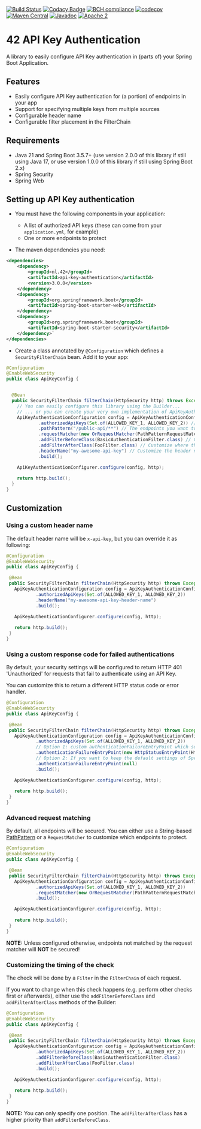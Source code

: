 [![Build Status](https://github.com/42BV/api-key-authentication/workflows/Java%20CI%20with%20Maven/badge.svg)](https://github.com/42BV/api-key-authentication/actions?query=workflow%3A%22Java+CI+with+Maven%22)
[![Codacy Badge](https://app.codacy.com/project/badge/Grade/adb672105a62466085415f7ff0866357)](https://www.codacy.com/gh/42BV/api-key-authentication/dashboard?utm_source=github.com&amp;utm_medium=referral&amp;utm_content=42BV/api-key-authentication&amp;utm_campaign=Badge_Grade)
[![BCH compliance](https://bettercodehub.com/edge/badge/42BV/api-key-authentication?branch=main)](https://bettercodehub.com/)
[![codecov](https://codecov.io/gh/42BV/api-key-authentication/branch/main/graph/badge.svg)](https://codecov.io/gh/42BV/api-key-authentication)
[![Maven Central](https://maven-badges.herokuapp.com/maven-central/nl.42/api-key-authentication/badge.svg)](https://maven-badges.herokuapp.com/maven-central/nl.42/api-key-authentication)
[![Javadoc](https://www.javadoc.io/badge/nl.42/api-key-authentication.svg)](https://www.javadoc.io/doc/nl.42/api-key-authentication)
[![Apache 2](http://img.shields.io/badge/license-Apache%202-blue.svg)](http://www.apache.org/licenses/LICENSE-2.0)

# 42 API Key Authentication

A library to easily configure API Key authentication in (parts of) your Spring Boot Application.

## Features

- Easily configure API Key authentication for (a portion) of endpoints in your app
- Support for specifying multiple keys from multiple sources
- Configurable header name
- Configurable filter placement in the FilterChain

## Requirements
- Java 21 and Spring Boot 3.5.7+ (use version 2.0.0 of this library if still using Java 17, or use version 1.0.0 of this library if still using Spring Boot 2.x)
- Spring Security
- Spring Web

## Setting up API Key authentication

- You must have the following components in your application:
   * A list of authorized API keys (these can come from your `application.yml`, for example)
   * One or more endpoints to protect
   
- The maven dependencies you need:

```xml
<dependencies>
    <dependency>
        <groupId>nl.42</groupId>
        <artifactId>api-key-authentication</artifactId>
        <version>3.0.0</version>
    </dependency>
    <dependency>
        <groupId>org.springframework.boot</groupId>
        <artifactId>spring-boot-starter-web</artifactId>
    </dependency>
    <dependency>
        <groupId>org.springframework.boot</groupId>
        <artifactId>spring-boot-starter-security</artifactId>
    </dependency>`
</dependencies>
```

- Create a class annotated by `@Configuration` which defines a `SecurityFilterChain` bean. Add it to your app:
 
```java
@Configuration
@EnableWebSecurity
public class ApiKeyConfig {


  @Bean
  public SecurityFilterChain filterChain(HttpSecurity http) throws Exception {
    // You can easily configure this library using the Builder...
    // ... or you can create your very own implementation of ApiKeyAuthenticationConfiguration
    ApiKeyAuthenticationConfiguration config = ApiKeyAuthenticationConfigurationBuilder.builder() 
            .authorizedApiKeys(Set.of(ALLOWED_KEY_1, ALLOWED_KEY_2)) // The API Keys that will be granted access to the endpoints
            .pathPattern("/public-api/**") // The endpoints you want to protect by API Key (basic pattern). Defaults to 'all endpoints'.
            .requestMatcher(new OrRequestMatcher(PathPatternRequestMatcher.withDefaults().matcher("/public-api/v1/hello"), PathPatternRequestMatcher.withDefaults().matcher("/public-api/v1/goodbye"))) // The endpoints you want to protect by API Key (advanced matching)
            .addFilterBeforeClass(BasicAuthenticationFilter.class) // Customize where the API Key check will be inserted (defaults to before BasicAuthenticationFilter)
            .addFilterAfterClass(FooFilter.class) // Customize where the API Key check will be inserted  (defaults to null)
            .headerName("my-awesome-api-key") // Customize the header name (defaults to x-api-key)
            .build();

    ApiKeyAuthenticationConfigurer.configure(config, http);
    
    return http.build();
  }
}
```

## Customization

### Using a custom header name
The default header name will be `x-api-key`, but you can override it as following:
 
 ```java
@Configuration
@EnableWebSecurity
public class ApiKeyConfig {

  @Bean
  public SecurityFilterChain filterChain(HttpSecurity http) throws Exception {
    ApiKeyAuthenticationConfiguration config = ApiKeyAuthenticationConfigurationBuilder.builder()
            .authorizedApiKeys(Set.of(ALLOWED_KEY_1, ALLOWED_KEY_2))
            .headerName("my-awesome-api-key-header-name")
            .build();

    ApiKeyAuthenticationConfigurer.configure(config, http);
    
    return http.build();
  }
}
 ```

### Using a custom response code for failed authentications
By default, your security settings will be configured to return HTTP 401 'Unauthorized' for requests that fail
to authenticate using an API Key.

You can customize this to return a different HTTP status code or error handler.
 
 ```java
@Configuration
@EnableWebSecurity
public class ApiKeyConfig {

  @Bean
  public SecurityFilterChain filterChain(HttpSecurity http) throws Exception {
    ApiKeyAuthenticationConfiguration config = ApiKeyAuthenticationConfigurationBuilder.builder()
            .authorizedApiKeys(Set.of(ALLOWED_KEY_1, ALLOWED_KEY_2))
            // Option 1: custom authenticationFailureEntryPoint which sets Http 402 'Payment Required' as status.
            .authenticationFailureEntryPoint(new HttpStatusEntryPoint(HttpStatus.PAYMENT_REQUIRED))
            // Option 2: If you want to keep the default settings of Spring (HTTP 403 'Forbidden'), explicitly set this to null:
            .authenticationFailureEntryPoint(null)
            .build();

    ApiKeyAuthenticationConfigurer.configure(config, http);
    
    return http.build();
  }
}
 ```

### Advanced request matching
By default, all endpoints will be secured. You can either use a String-based [PathPattern](https://docs.spring.io/spring-framework/docs/current/javadoc-api/org/springframework/web/util/pattern/PathPattern.html) or a `RequestMatcher` to customize which endpoints to protect.
 
 ```java
@Configuration
@EnableWebSecurity
public class ApiKeyConfig {

  @Bean
  public SecurityFilterChain filterChain(HttpSecurity http) throws Exception {
    ApiKeyAuthenticationConfiguration config = ApiKeyAuthenticationConfigurationBuilder.builder()
            .authorizedApiKeys(Set.of(ALLOWED_KEY_1, ALLOWED_KEY_2))
            .requestMatcher(new OrRequestMatcher(PathPatternRequestMatcher.withDefaults().matcher("/public-api/v1/**"), PathPatternRequestMatcher.withDefaults().matcher("/public-api/v2/**")))
            .build();

    ApiKeyAuthenticationConfigurer.configure(config, http);
    
    return http.build();
  }
}
 ```
**NOTE:** Unless configured otherwise, endpoints not matched by the request matcher will **NOT** be secured!

### Customizing the timing of the check
The check will be done by a `Filter` in the `FilterChain` of each request.

If you want to change when this check happens (e.g. perform other checks first or afterwards), 
either use the `addFilterBeforeClass` and `addFilterAfterClass` methods of the Builder:
 
 ```java
@Configuration
@EnableWebSecurity
public class ApiKeyConfig {

  @Bean
  public SecurityFilterChain filterChain(HttpSecurity http) throws Exception {
    ApiKeyAuthenticationConfiguration config = ApiKeyAuthenticationConfigurationBuilder.builder()
            .authorizedApiKeys(Set.of(ALLOWED_KEY_1, ALLOWED_KEY_2))
            .addFilterBeforeClass(BasicAuthenticationFilter.class)
            .addFilterAfterClass(FooFilter.class)
            .build();

    ApiKeyAuthenticationConfigurer.configure(config, http);
    
    return http.build();
  }
}
 ```

**NOTE:** You can only specify one position. The `addFilterAfterClass` has a higher priority than `addFilterBeforeClass`.

